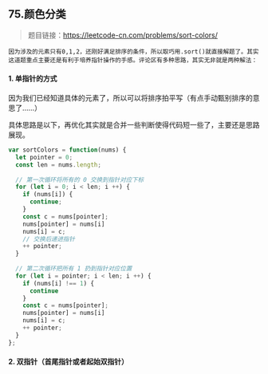 ## 75.颜色分类

> 题目链接：https://leetcode-cn.com/problems/sort-colors/

    因为涉及的元素只有0,1,2，还刚好满足排序的条件，所以取巧用.sort()就直接解题了。其实这道题重点主要还是有利于培养指针操作的手感。评论区有多种思路，其实无非就是两种解法：

#### 1. 单指针的方式

因为我们已经知道具体的元素了，所以可以将排序拍平写（有点手动甄别排序的意思了……）

具体思路是以下，再优化其实就是合并一些判断使得代码短一些了，主要还是思路展现。

```javascript
var sortColors = function(nums) {
  let pointer = 0;
  const len = nums.length;
	
  // 第一次循环将所有的 0 交换到指针对应下标
  for (let i = 0; i < len; i ++) {
    if (nums[i]) {
      continue;
    }
    const c = nums[pointer];
    nums[pointer] = nums[i]
    nums[i] = c;
    // 交换后递进指针
    ++ pointer;
  }
	
  // 第二次循环把所有 1 扔到指针对应位置
  for (let i = pointer; i < len; i ++) {
    if (nums[i] !== 1) {
      continue
    }
    const c = nums[pointer];
    nums[pointer] = nums[i]
    nums[i] = c;
    ++ pointer;
  }
};
```



#### 2. 双指针（首尾指针或者起始双指针）

